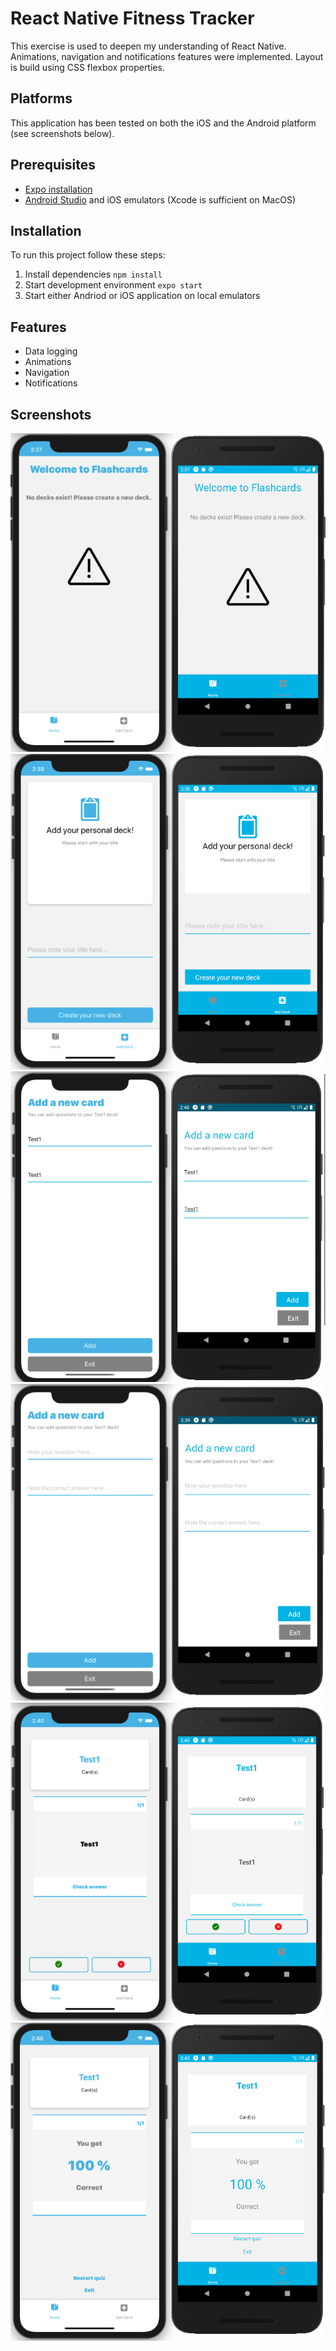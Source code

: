 # React Native Fitness Tracker

This exercise is used to deepen my understanding of React Native. Animations, navigation and notifications features were implemented. Layout is build using CSS flexbox properties.

## Platforms

This application has been tested on both the iOS and the Android platform (see screenshots below).

## Prerequisites

- [Expo installation](https://expo.io/learn)
- [Android Studio](https://developer.android.com/studio) and iOS emulators (Xcode is sufficient on MacOS)

## Installation

To run this project follow these steps:

1. Install dependencies `npm install`
2. Start development environment `expo start`
3. Start either Andriod or iOS application on local emulators

## Features

- Data logging
- Animations
- Navigation
- Notifications

## Screenshots

![Image 1](https://github.com/srlars/react-native-mobile-flashcards/blob/master/screenshots/screenshot_1.png)
![Image 2](https://github.com/srlars/react-native-mobile-flashcards/blob/master/screenshots/screenshot_2.png)
![Image 3](https://github.com/srlars/react-native-mobile-flashcards/blob/master/screenshots/screenshot_3.png)
![Image 4](https://github.com/srlars/react-native-mobile-flashcards/blob/master/screenshots/screenshot_4.png)
![Image 5](https://github.com/srlars/react-native-mobile-flashcards/blob/master/screenshots/screenshot_5.png)
![Image 6](https://github.com/srlars/react-native-mobile-flashcards/blob/master/screenshots/screenshot_6.png)
